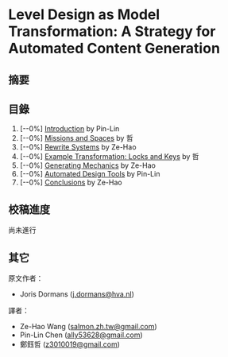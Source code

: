 # Level Design as Model Transformation: A Strategy for Automated Content Generation

## 摘要


## 目錄

1. [--0%] [Introduction](chapter1.md) by Pin-Lin
2. [--0%] [Missions and Spaces](chapter2.md) by 哲
3. [--0%] [Rewrite Systems](chapter3.md) by Ze-Hao
4. [--0%] [Example Transformation: Locks and Keys](chapter4.md) by 哲
5. [--0%] [Generating Mechanics](chapter5.md) by Ze-Hao
6. [--0%] [Automated Design Tools](chapter6.md) by Pin-Lin
7. [--0%] [Conclusions](chapter7.md) by Ze-Hao

## 校稿進度

尚未進行

## 其它

原文作者：
  * Joris Dormans ([j.dormans@hva.nl](j.dormans@hva.nl))

譯者： 
  * Ze-Hao Wang ([salmon.zh.tw@gmail.com](salmon.zh.tw@gmail.com))
  * Pin-Lin Chen ([ally53628@gmail.com](ally53628@gmail.com))
  * 鄭鈺哲 ([z3010019@gmail.com](z3010019@gmail.com))
